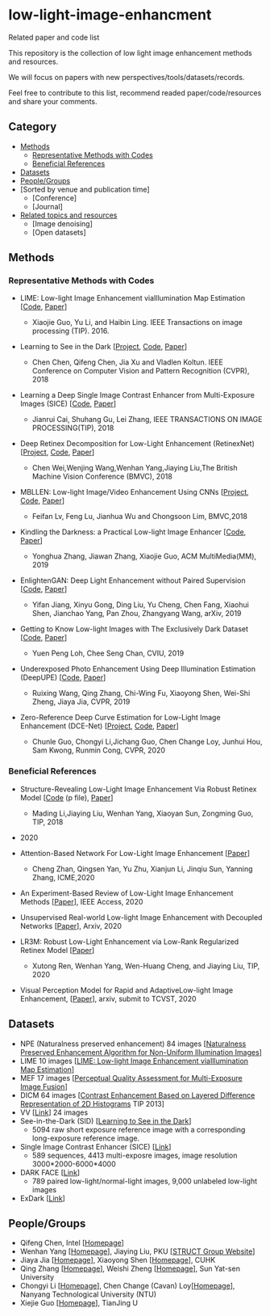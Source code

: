 # low-light-image-enhancment
Related paper and code list

This repository is the collection of low light image enhancement methods and resources. 

We will focus on papers with new perspectives/tools/datasets/records. 

Feel free to contribute to this list, recommend readed paper/code/resources and share your comments.

## Category
- [Methods](#Methods)
    - [Representative Methods with Codes](#)
    - [Beneficial References](#)
- [Datasets]()
- [People/Groups](#People/Groups)
- [Sorted by venue and publication time]
    - [Conference]
    - [Journal]
- [Related topics and resources]()
    - [Image denoising]
    - [Open datasets]


## Methods

### Representative Methods with Codes
- LIME: Low-light Image Enhancement viaIllumination Map Estimation [[Code](https://sites.google.com/view/xjguo/lime), [Paper](http://www.dabi.temple.edu/~hbling/publication/LIME-tip.pdf)]
    - Xiaojie Guo, Yu Li, and Haibin Ling. IEEE Transactions on image processing (TIP). 2016.
- Learning to See in the Dark [[Project](https://cchen156.github.io/SID.html), [Code](https://github.com/cchen156/Learning-to-See-in-the-Dark), [Paper](https://cchen156.github.io/paper/18CVPR_SID.pdf)]
    - Chen Chen, Qifeng Chen, Jia Xu and Vladlen Koltun. IEEE Conference on Computer Vision and Pattern Recognition (CVPR), 2018
- Learning a Deep Single Image Contrast Enhancer from Multi-Exposure Images (SICE) [[Code](https://github.com/csjcai/SICE), [Paper](http://www4.comp.polyu.edu.hk/~cslzhang/paper/SICE.pdf)]
    - Jianrui Cai, Shuhang Gu, Lei Zhang, IEEE TRANSACTIONS ON IMAGE PROCESSING(TIP), 2018
- Deep Retinex Decomposition for Low-Light Enhancement (RetinexNet) [[Project](https://daooshee.github.io/BMVC2018website/), [Code](https://github.com/weichen582/RetinexNet), [Paper](https://github.com/daooshee/BMVC2018website/blob/master/chen_bmvc18.pdf)]
    - Chen Wei,Wenjing Wang,Wenhan Yang,Jiaying Liu,The British Machine Vision Conference (BMVC), 2018
- MBLLEN: Low-light Image/Video Enhancement Using CNNs [[Project](http://phi-ai.org/project/MBLLEN/default.htm), [Code](https://github.com/Lvfeifan/MBLLEN), [Paper](http://bmvc2018.org/contents/papers/0700.pdf)]
    - Feifan Lv, Feng Lu, Jianhua Wu and Chongsoon Lim, BMVC,2018
- Kindling the Darkness: a Practical Low-light Image Enhancer [[Code](https://github.com/zhangyhuaee/KinD_plus), [Paper](https://dl.acm.org/doi/10.1145/3343031.3350926)]
    - Yonghua Zhang, Jiawan Zhang, Xiaojie Guo, ACM MultiMedia(MM), 2019
- EnlightenGAN: Deep Light Enhancement without Paired Supervision [[Code](https://github.com/VITA-Group/EnlightenGAN), [Paper](https://arxiv.org/abs/1906.06972)]
    - Yifan Jiang, Xinyu Gong, Ding Liu, Yu Cheng, Chen Fang, Xiaohui Shen, Jianchao Yang, Pan Zhou, Zhangyang Wang, arXiv, 2019
- Getting to Know Low-light Images with The Exclusively Dark Dataset [[Code](https://github.com/cs-chan/Exclusively-Dark-Image-Dataset), [Paper](http://cs-chan.com/doc/cviu.pdf)]
    - Yuen Peng Loh, Chee Seng Chan, CVIU, 2019
- Underexposed Photo Enhancement Using Deep Illumination Estimation (DeepUPE) [[Code](https://github.com/wangruixing/DeepUPE), [Paper](https://drive.google.com/file/d/1CCd0NVEy0yM2ulcrx44B1bRPDmyrgNYH/view)]
    - Ruixing Wang, Qing Zhang, Chi-Wing Fu, Xiaoyong Shen, Wei-Shi Zheng, Jiaya Jia, CVPR, 2019

- Zero-Reference Deep Curve Estimation for Low-Light Image Enhancement (DCE-Net) [[Project](https://li-chongyi.github.io/Proj_Zero-DCE.html), [Code](https://github.com/Li-Chongyi/Zero-DCE), [Paper](https://openaccess.thecvf.com/content_CVPR_2020/papers/Guo_Zero-Reference_Deep_Curve_Estimation_for_Low-Light_Image_Enhancement_CVPR_2020_paper.pdf)]
    - Chunle Guo, Chongyi Li,Jichang Guo, Chen Change Loy, Junhui Hou, Sam Kwong, Runmin Cong, CVPR, 2020

### Beneficial References
- Structure-Revealing Low-Light Image Enhancement Via Robust Retinex Model [[Code](https://github.com/martinli0822/Low-light-image-enhancement) (p file), [Paper](https://ieeexplore.ieee.org/document/8304597)]
    -  Mading Li,Jiaying Liu, Wenhan Yang, Xiaoyan Sun, Zongming Guo, TIP, 2018 

- 2020
- Attention-Based Network For Low-Light Image Enhancement [[Paper](https://ieeexplore.ieee.org/document/9102774)] 
    -  Cheng Zhan, Qingsen Yan, Yu Zhu, Xianjun Li, Jinqiu Sun, Yanning Zhang, ICME,2020
-  An Experiment-Based Review of Low-Light Image Enhancement Methods [[Paper](https://ieeexplore.ieee.org/document/9088214)], IEEE Access, 2020
- Unsupervised Real-world Low-light Image Enhancement with Decoupled Networks [[Paper](https://arxiv.org/abs/2005.02818)], Arxiv, 2020
- LR3M: Robust Low-Light Enhancement via Low-Rank Regularized Retinex Model [[Paper](https://ieeexplore.ieee.org/document/9056796)]
    - Xutong Ren, Wenhan Yang, Wen-Huang Cheng, and Jiaying Liu, TIP, 2020
- Visual Perception Model for Rapid and AdaptiveLow-light Image Enhancement, [[Paper](https://arxiv.org/abs/2005.07343)], arxiv, submit to TCVST, 2020

## Datasets
- NPE (Naturalness preserved enhancement) 84 images [[Naturalness Preserved Enhancement Algorithm for Non-Uniform Illumination Images](https://ieeexplore.ieee.org/document/6512558)]
- LIME 10 images [[LIME: Low-light Image Enhancement viaIllumination Map Estimation](http://www.dabi.temple.edu/~hbling/publication/LIME-tip.pdf)]
- MEF  17 images [[Perceptual Quality Assessment for Multi-Exposure Image Fusion](https://ieeexplore.ieee.org/document/7120119)]
- DICM 64 images [[Contrast Enhancement Based on Layered Difference Representation of 2D Histograms](https://ieeexplore.ieee.org/document/6615961) TIP 2013]
- VV [[Link](https://sites.google.com/site/vonikakis/datasets)] 24 images
- See-in-the-Dark (SID) [[Learning to See in the Dark](https://cchen156.github.io/paper/18CVPR_SID.pdf)]
    - 5094 raw short exposure reference image with a corresponding long-exposure reference image.
- Single Image Contrast Enhancer (SICE) [[Link](https://github.com/csjcai/SICE)]
    - 589 sequences, 4413 multi-exposre images, image resolution 3000\*2000-6000\*4000
- DARK FACE [[Link](https://flyywh.github.io/CVPRW2019LowLight/)]
    - 789 paired low-light/normal-light images, 9,000 unlabeled low-light images
- ExDark [[Link](https://github.com/cs-chan/Exclusively-Dark-Image-Dataset)]

## People/Groups

- Qifeng Chen, Intel [[Homepage](https://cqf.io/)]
- Wenhan Yang [[Homepage](https://flyywh.github.io/index.html)], Jiaying Liu, PKU [[STRUCT Group Website](http://39.96.165.147/)]
- Jiaya Jia [[Homepage](http://jiaya.me/)], Xiaoyong Shen [[Homepage](http://xiaoyongshen.me/)], CUHK
- Qing Zhang [[Homepage](http://zhangqing-home.net/)], Weishi Zheng [[Homepage](https://www.isee-ai.cn/~zhwshi/)], Sun Yat-sen University 
- Chongyi Li [[Homepage](https://li-chongyi.github.io/)], Chen Change (Cavan) Loy[[Homepage](http://personal.ie.cuhk.edu.hk/~ccloy/index.html)], Nanyang Technological University (NTU)
- Xiejie Guo [[Homepage](https://sites.google.com/view/xjguo)], TianJing U


